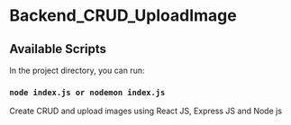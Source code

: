 # Backend_CRUD_UploadImage

## Available Scripts

In the project directory, you can run:

### `node index.js or nodemon index.js`

Create CRUD and upload images using React JS, Express JS and Node js

